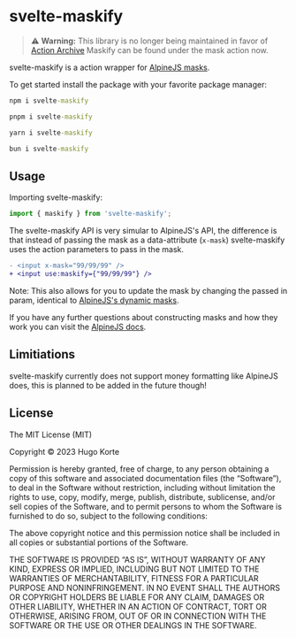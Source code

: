 # svelte-maskify

> ⚠️ **Warning:**
> This library is no longer being maintained in favor of [Action Archive](https://github.com/Hugos68/action-archive) Maskify can be found under the mask action now.

svelte-maskify is a action wrapper for [AlpineJS masks](https://alpinejs.dev/plugins/mask).

To get started install the package with your favorite package manager:

```cmd
npm i svelte-maskify
```

```cmd
pnpm i svelte-maskify
```

```cmd
yarn i svelte-maskify
```

```cmd
bun i svelte-maskify
```

## Usage

Importing svelte-maskify:

```js
import { maskify } from 'svelte-maskify';
```

The svelte-maskify API is very simular to AlpineJS's API, the difference is that instead of passing the mask as a data-attribute (`x-mask`) svelte-maskify uses the action parameters to pass in the mask.

```diff
- <input x-mask="99/99/99" />
+ <input use:maskify={"99/99/99"} />
```

Note: This also allows for you to update the mask by changing the passed in param, identical to [AlpineJS's dynamic masks](https://alpinejs.dev/plugins/mask#mask-functions).

If you have any further questions about constructing masks and how they work you can visit the [AlpineJS docs](https://alpinejs.dev/plugins/mask).

## Limitiations

svelte-maskify currently does not support money formatting like AlpineJS does, this is planned to be added in the future though!

## License

 The MIT License (MIT)

Copyright © 2023 Hugo Korte

Permission is hereby granted, free of charge, to any person obtaining a copy of this software and associated documentation files (the “Software”), to deal in the Software without restriction, including without limitation the rights to use, copy, modify, merge, publish, distribute, sublicense, and/or sell copies of the Software, and to permit persons to whom the Software is furnished to do so, subject to the following conditions:

The above copyright notice and this permission notice shall be included in all copies or substantial portions of the Software.

THE SOFTWARE IS PROVIDED “AS IS”, WITHOUT WARRANTY OF ANY KIND, EXPRESS OR IMPLIED, INCLUDING BUT NOT LIMITED TO THE WARRANTIES OF MERCHANTABILITY, FITNESS FOR A PARTICULAR PURPOSE AND NONINFRINGEMENT. IN NO EVENT SHALL THE AUTHORS OR COPYRIGHT HOLDERS BE LIABLE FOR ANY CLAIM, DAMAGES OR OTHER LIABILITY, WHETHER IN AN ACTION OF CONTRACT, TORT OR OTHERWISE, ARISING FROM, OUT OF OR IN CONNECTION WITH THE SOFTWARE OR THE USE OR OTHER DEALINGS IN THE SOFTWARE.
